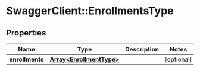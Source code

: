 # SwaggerClient::EnrollmentsType

## Properties
Name | Type | Description | Notes
------------ | ------------- | ------------- | -------------
**enrollments** | [**Array&lt;EnrollmentType&gt;**](EnrollmentType.md) |  | [optional] 


